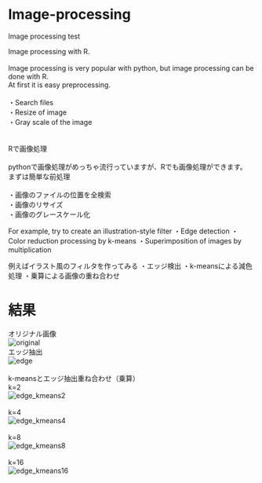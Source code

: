 # Image-processing
Image processing test

Image processing with R.<br>
<br>
Image processing is very popular with python, but image processing can be done with R.<br>
At first it is easy preprocessing.<br>
<br>
・Search files<br>
・Resize of image<br>
・Gray scale of the image<br>
<br><br>
Rで画像処理<br>
<br>
pythonで画像処理がめっちゃ流行っていますが、Rでも画像処理ができます。<br>
まずは簡単な前処理<br>
<br>
・画像のファイルの位置を全検索<br>
・画像のリサイズ<br>
・画像のグレースケール化<br>

For example, try to create an illustration-style filter
・Edge detection
・Color reduction processing by k-means
・Superimposition of images by multiplication

例えばイラスト風のフィルタを作ってみる
・エッジ検出
・k-meansによる減色処理
・乗算による画像の重ね合わせ

# 結果
オリジナル画像<br>
![original](https://user-images.githubusercontent.com/29366710/58598617-133f0000-82b8-11e9-9516-0eb38bc49303.jpg)<br>
エッジ抽出<br>
![edge](https://user-images.githubusercontent.com/29366710/58598701-5dc07c80-82b8-11e9-99fe-41b56957ebc6.jpg)<br><br>
k-meansとエッジ抽出重ね合わせ（乗算）<br>
k=2<br>
![edge_kmeans2](https://user-images.githubusercontent.com/29366710/58598675-484b5280-82b8-11e9-99e9-fffa1b4ecd69.jpg)<br><br>
k=4<br>
![edge_kmeans4](https://user-images.githubusercontent.com/29366710/58598678-4bded980-82b8-11e9-9c5b-d4a16860c912.jpg)<br><br>
k=8<br>
![edge_kmeans8](https://user-images.githubusercontent.com/29366710/58598682-4ed9ca00-82b8-11e9-8982-60bf6d523225.jpg)<br><br>
k=16<br>
![edge_kmeans16](https://user-images.githubusercontent.com/29366710/58598687-5305e780-82b8-11e9-8b21-c301b66c62ed.jpg)<br>

